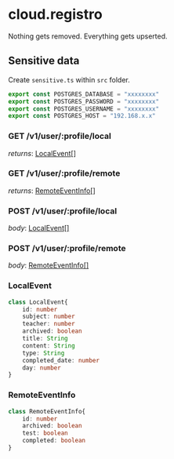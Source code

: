 # cloud.registro

Nothing gets removed. Everything gets upserted.

## Sensitive data
Create `sensitive.ts` within `src` folder.
```typescript
export const POSTGRES_DATABASE = "xxxxxxxx"
export const POSTGRES_PASSWORD = "xxxxxxxx" 
export const POSTGRES_USERNAME = "xxxxxxxx"
export const POSTGRES_HOST = "192.168.x.x"
```

### GET /v1/user/:profile/local
*returns*: [LocalEvent[]](#localevent)
### GET /v1/user/:profile/remote
*returns*: [RemoteEventInfo[]](#remoteeventinfo)
### POST /v1/user/:profile/local
*body*: [LocalEvent[]](#localevent)
### POST /v1/user/:profile/remote
*body*: [RemoteEventInfo[]](#remoteeventinfo)


### LocalEvent
```typescript
class LocalEvent{
    id: number
    subject: number
    teacher: number
    archived: boolean
    title: String
    content: String
    type: String
    completed_date: number
    day: number
}
```

### RemoteEventInfo
```typescript
class RemoteEventInfo{
    id: number
    archived: boolean
    test: boolean
    completed: boolean
}
```

